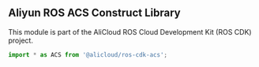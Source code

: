 ## Aliyun ROS ACS Construct Library

This module is part of the AliCloud ROS Cloud Development Kit (ROS CDK) project.

```python
import * as ACS from '@alicloud/ros-cdk-acs';
```
